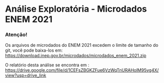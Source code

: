 # Análise Exploratória - Microdados ENEM 2021

### Atenção!
Os arquivos de microdados do ENEM 2021 excedem o limite de tamanho do git, você pode baixa-los em:\
https://download.inep.gov.br/microdados/microdados_enem_2021.zip

O relatório desta análise se encontra em :\
https://drive.google.com/file/d/1CEFsZBGKZFue6VzWqTnURAHolM95vg4X/view?usp=drive_link
